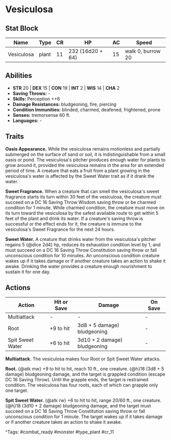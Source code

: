 # Vesiculosa

## Stat Block

| Name | Type | CR | HP | AC | Speed |
|------|------|----|----|----|-------|
| Vesiculosa | plant | 11 | 232 (16d20 + 64) | 15 | walk 0, burrow 20 |

## Abilities

- **STR** 20 | **DEX** 15 | **CON** 19 | **INT** 2 | **WIS** 14 | **CHA** 2
- **Saving Throws:** -  
- **Skills:** Perception ++6  
- **Damage Resistances:** bludgeoning, fire, piercing  
- **Condition Immunities:** blinded, charmed, deafened, frightened, prone  
- **Senses:** tremorsense 60 ft.  
- **Languages:** -

## Traits

**Oasis Appearance.** While the vesiculosa remains motionless and partially submerged on the surface of sand or soil, it is indistinguishable from a small oasis or pond. The vesiculosa's pitcher produces enough water for plants to grow around it, provided the vesiculosa remains in the area for an extended period of time. A creature that eats a fruit from a plant growing in the vesiculosa's water is affected by the Sweet Water trait as if it drank the water.

**Sweet Fragrance.** When a creature that can smell the vesiculosa's sweet fragrance starts its turn within 30 feet of the vesiculosa, the creature must succeed on a DC 16 Saving Throw Wisdom saving throw or be charmed condition for 1 minute. While charmed condition, the creature must move on its turn toward the vesiculosa by the safest available route to get within 5 feet of the plant and drink its water. If a creature's saving throw is successful or the effect ends for it, the creature is immune to the vesiculosa's Sweet Fragrance for the next 24 hours.

**Sweet Water.** A creature that drinks water from the vesiculosa's pitcher regains 5 {@dice 2d4} hp, reduces its exhaustion condition level by 1, and must succeed on a DC 16 Saving Throw Constitution saving throw or fall unconscious condition for 10 minutes. An unconscious condition creature wakes up if it takes damage or if another creature takes an action to shake it awake. Drinking the water provides a creature enough nourishment to sustain it for one day.


## Actions

| Action | Hit or Save | Damage | On Save |
|--------|--------------|--------|----------|
| Multiattack | - | - | - |
| Root | +9 to hit | 3d8 + 5 damage) bludgeoning | - |
| Spit Sweet Water | +6 to hit | 3d10 + 2 damage) bludgeoning | - |

**Multiattack.** The vesiculosa makes four Root or Spit Sweet Water attacks.

**Root.** {@atk mw} +9 to hit to hit, reach 10 ft., one creature. {@h}18 (3d8 + 5 damage) bludgeoning damage, and the target is grappled condition (escape DC 16 Saving Throw). Until the grapple ends, the target is restrained condition. The vesiculosa has four roots, each of which can grapple only one target.

**Spit Sweet Water.** {@atk rw} +6 to hit to hit, range 20/60 ft., one creature. {@h}18 (3d10 + 2 damage) bludgeoning damage, and the target must succeed on a DC 16 Saving Throw Constitution saving throw or fall unconscious condition for 1 minute. The target wakes up if it takes damage or if another creature takes an action to shake it awake.


^Tags: #combat_ready #monster #type_plant #cr_11